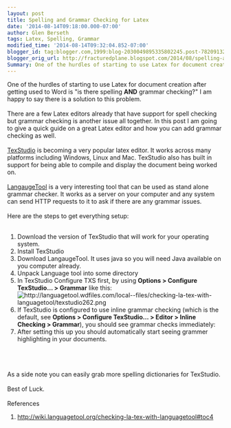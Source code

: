```yaml
---
layout: post
title: Spelling and Grammar Checking for Latex
date: '2014-08-14T09:18:00.000-07:00'
author: Glen Berseth
tags: Latex, Spelling, Grammar
modified_time: '2014-08-14T09:32:04.852-07:00'
blogger_id: tag:blogger.com,1999:blog-2030049895335802245.post-7820913277942717329
blogger_orig_url: http://fracturedplane.blogspot.com/2014/08/spelling-and-grammar-checking-for-latex.html
Summary: One of the hurdles of starting to use Latex for document creation after getting used to Word is "is there spelling <b>AND</b> grammar checking?" I am happy to say there is a solution to this problem.
---
```


One of the hurdles of starting to use Latex for document creation after getting used to Word is "is there spelling <b>AND</b> grammar checking?" I am happy to say there is a solution to this problem.<br /><br />There are a few Latex editors already that have support for spell checking but grammar checking is another issue all together. In this post I am going to give a quick guide on a great Latex editor and how you can add grammar checking as well.<br /><br /><a href="http://texstudio.sourceforge.net/" target="_blank">TexStudio</a> is becoming a very popular latex editor. It works across many platforms including Windows, Linux and Mac. TexStudio also has built in support for being able to compile and display the document being worked on.<br /><br /><a href="https://www.languagetool.org/" target="_blank">LangaugeTool</a> is a very interesting tool that can be used as stand alone grammar checker. It works as a server on your computer and any system can send HTTP requests to it to ask if there are any grammar issues.<br /><br />Here are the steps to get everything setup:<br /><br /><ol><li>Download the version of TexStudio that will work for your operating system.</li><li>Install TexStudio </li><li>Download LangaugeTool. It uses java so you will need Java available on you computer already.</li><li>Unpack Language tool into some directory</li><li>In TexStudio Configure TXS first, by using <b>Options &gt; Configure TexStudio… &gt; Grammar</b> like this:<br /><img alt="http://languagetool.wdfiles.com/local--files/checking-la-tex-with-languagetool/texstudio262.png" class="decoded" src="http://languagetool.wdfiles.com/local--files/checking-la-tex-with-languagetool/texstudio262.png" /></li><li>If TexStudio is configured to use inline grammar checking (which is the default, see <b>Options &gt; Configure TexStudio… &gt; Editor &gt; Inline Checking &gt; Grammar</b>), you should see grammar checks immediately:</li><li>After setting this up you should automatically start seeing grammer highlighting in your documents. </li></ol><br /><br /><br />As a side note you can easily grab more spelling dictionaries for TexStudio.<br /><br />Best of Luck. <br /><br />References<br /><ol><li>http://wiki.languagetool.org/checking-la-tex-with-languagetool#toc4</li></ol>